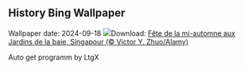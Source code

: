 ## History Bing Wallpaper
Wallpaper date: 2024-09-18
![](https://www.bing.com/th?id=OHR.MidAutumnSingapore_FR-CA9250185650_UHD.jpg&w=1000)Download: [Fête de la mi-automne aux Jardins de la baie, Singapour (© Victor Y. Zhuo/Alamy)](https://www.bing.com/th?id=OHR.MidAutumnSingapore_FR-CA9250185650_UHD.jpg)

Auto get programm by LtgX
